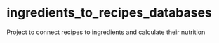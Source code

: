 # ingredients_to_recipes_databases
Project to connect recipes to ingredients and calculate their nutrition
